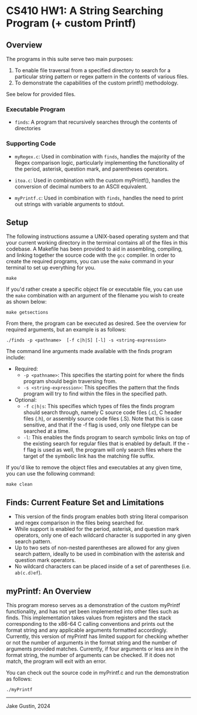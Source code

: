 # CS410 HW1: A String Searching Program (+ custom Printf)

## Overview
The programs in this suite serve two main purposes:
1) To enable file traversal from a specified directory to search for a particular string pattern or regex pattern in the contents of various files. 
2) To demonstrate the capabilities of the custom printf() methodology.

See below for provided files.

### Executable Program

- `finds`: A program that recursively searches through the contents of directories 

### Supporting Code

- `myRegex.c`: Used in combination with `finds`, handles the majority of the Regex comparison logic, particularly implementing the functionality of the period, asterisk, question mark, and parentheses operators.

- `itoa.c`: Used in combination with the custom myPrintf(), handles the conversion of decimal numbers to an ASCII equivalent.

- `myPrintf.c`: Used in combination with `finds`, handles the need to print out strings with variable arguments to stdout.

## Setup
The following instructions assume a UNIX-based operating system and that your current working directory in the terminal contains all of the files in this codebase. A Makefile has been provided to aid in assembling, compiling, and linking together the source code with the `gcc` compiler. In order to create the required programs, you can use the `make` command in your terminal to set up everything for you.

    make

If you'd rather create a specific object file or executable file, you can use the `make` combination with an argument of the filename you wish to create as shown below:

    make getsections

From there, the program can be executed as desired. See the overview for required arguments, but an example is as follows:

    ./finds -p <pathname>  [-f c|h|S] [-l] -s <string-expression>

The command line arguments made available with the finds program include:
- Required:
  - `-p <pathname>`: This specifies the starting point for where the finds program should begin traversing from.
  - `-s <string-expression>`: This specifies the pattern that the finds program will try to find within the files in the specified path.
- Optional:
  - `-f c|h|s`: This specifies which types of files the finds program should search through, namely C source code files (.c), C header files (.h), or assembly source code files (.S). Note that this is case sensitive, and that if the -f flag is used, only one filetype can be searched at a time.
  - `-l`: This enables the finds program to search symbolic links on top of the existing search for regular files that is enabled by default. If the -f flag is used as well, the program will only search files where the target of the symbolic link has the matching file suffix.


If you'd like to remove the object files and executables at any given time, you can use the following command:

    make clean

## Finds: Current Feature Set and Limitations
- This version of the finds program enables both string literal comparison and regex comparison in the files being searched for.
- While support is enabled for the period, asterisk, and question mark operators, only one of each wildcard character is supported in any given search pattern.
- Up to two sets of non-nested parentheses are allowed for any given search pattern, ideally to be used in combination with the asterisk and question mark operators.
- No wildcard characters can be placed inside of a set of parentheses (i.e. `ab(c.d)ef`).

## myPrintf: An Overview
This program moreso serves as a demonstration of the custom myPrintf functionality, and has not yet been implemented into other files such as finds. This implementation takes values from registers and the stack corresponding to the x86-64 C calling conventions and prints out the format string and any applicable arguments formatted accordingly. Currently, this version of myPrintf has limited support for checking whether or not the number of arguments in the format string and the number of arguments provided matches. Currently, if four arguments or less are in the format string, the number of arguments can be checked. If it does not match, the program will exit with an error.

You can check out the source code in myPrintf.c and run the demonstration as follows:

    ./myPrintf

---

Jake Gustin, 2024